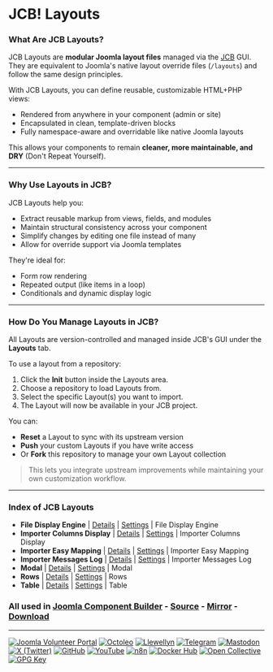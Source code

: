 # JCB! Layouts

### What Are JCB Layouts?
JCB Layouts are **modular Joomla layout files** managed via the [JCB](https://www.joomlacomponentbuilder.com) GUI.  
They are equivalent to Joomla's native layout override files (`/layouts`) and follow the same design principles.

With JCB Layouts, you can define reusable, customizable HTML+PHP views:

- Rendered from anywhere in your component (admin or site)
- Encapsulated in clean, template-driven blocks
- Fully namespace-aware and overridable like native Joomla layouts

This allows your components to remain **cleaner, more maintainable, and DRY** (Don't Repeat Yourself).

---
### Why Use Layouts in JCB?
JCB Layouts help you:

- Extract reusable markup from views, fields, and modules
- Maintain structural consistency across your component
- Simplify changes by editing one file instead of many
- Allow for override support via Joomla templates

They're ideal for:
- Form row rendering
- Repeated output (like items in a loop)
- Conditionals and dynamic display logic

---
### How Do You Manage Layouts in JCB?
All Layouts are version-controlled and managed inside JCB's GUI under the **Layouts** tab.

To use a layout from a repository:

1. Click the **Init** button inside the Layouts area.
2. Choose a repository to load Layouts from.
3. Select the specific Layout(s) you want to import.
4. The Layout will now be available in your JCB project.

You can:

- **Reset** a Layout to sync with its upstream version
- **Push** your custom Layouts if you have write access
- Or **Fork** this repository to manage your own Layout collection

> This lets you integrate upstream improvements while maintaining your own customization workflow.

---
### Index of JCB Layouts


 - **File Display Engine** | [Details](src/layout/6e4e5acc-8a7c-49ca-be53-8f8d95bd4163) | [Settings](src/layout/6e4e5acc-8a7c-49ca-be53-8f8d95bd4163/item.json) | File Display Engine
 - **Importer Columns Display** | [Details](src/layout/a51be5b8-9ec9-43de-9dd9-f739c8b39288) | [Settings](src/layout/a51be5b8-9ec9-43de-9dd9-f739c8b39288/item.json) | Importer Columns Display
 - **Importer Easy Mapping** | [Details](src/layout/c4d0c28e-eb98-4c0d-a91e-34096e5606fe) | [Settings](src/layout/c4d0c28e-eb98-4c0d-a91e-34096e5606fe/item.json) | Importer Easy Mapping
 - **Importer Messages Log** | [Details](src/layout/0777dd83-d0dd-4fb1-8a31-13013dfc5dde) | [Settings](src/layout/0777dd83-d0dd-4fb1-8a31-13013dfc5dde/item.json) | Importer Messages Log
 - **Modal** | [Details](src/layout/0eb94218-5798-4170-9ce5-5cf11607086d) | [Settings](src/layout/0eb94218-5798-4170-9ce5-5cf11607086d/item.json) | Modal
 - **Rows** | [Details](src/layout/72965abd-370c-4a16-a536-72cfd001e5dd) | [Settings](src/layout/72965abd-370c-4a16-a536-72cfd001e5dd/item.json) | Rows
 - **Table** | [Details](src/layout/2fe723e3-879e-4c08-aaf3-0de098ed7f25) | [Settings](src/layout/2fe723e3-879e-4c08-aaf3-0de098ed7f25/item.json) | Table

### All used in [Joomla Component Builder](https://www.joomlacomponentbuilder.com) - [Source](https://git.vdm.dev/joomla/Component-Builder) - [Mirror](https://github.com/vdm-io/Joomla-Component-Builder) - [Download](https://git.vdm.dev/joomla/pkg-component-builder/releases)

---
[![Joomla Volunteer Portal](https://img.shields.io/badge/-Joomla-gold?logo=joomla)](https://volunteers.joomla.org/joomlers/1396-llewellyn-van-der-merwe "Join Llewellyn on the Joomla Volunteer Portal: Shaping the Future Together!") [![Octoleo](https://img.shields.io/badge/-Octoleo-black?logo=linux)](https://git.vdm.dev/octoleo "--quiet") [![Llewellyn](https://img.shields.io/badge/-Llewellyn-ffffff?logo=gitea)](https://git.vdm.dev/Llewellyn "Collaborate and Innovate with Llewellyn on Git: Building a Better Code Future!") [![Telegram](https://img.shields.io/badge/-Telegram-blue?logo=telegram)](https://t.me/Joomla_component_builder "Join Llewellyn and the Community on Telegram: Building Joomla Components Together!") [![Mastodon](https://img.shields.io/badge/-Mastodon-9e9eec?logo=mastodon)](https://joomla.social/@llewellyn "Connect and Engage with Llewellyn on Joomla Social: Empowering Communities, One Post at a Time!") [![X (Twitter)](https://img.shields.io/badge/-X-black?logo=x)](https://x.com/llewellynvdm "Join the Conversation with Llewellyn on X: Where Ideas Take Flight!") [![GitHub](https://img.shields.io/badge/-GitHub-181717?logo=github)](https://github.com/Llewellynvdm "Build, Innovate, and Thrive with Llewellyn on GitHub: Turning Ideas into Impact!") [![YouTube](https://img.shields.io/badge/-YouTube-ff0000?logo=youtube)](https://www.youtube.com/@OctoYou "Explore, Learn, and Create with Llewellyn on YouTube: Your Gateway to Inspiration!") [![n8n](https://img.shields.io/badge/-n8n-black?logo=n8n)](https://n8n.io/creators/octoleo "Effortless Automation and Impactful Workflows with Llewellyn on n8n!") [![Docker Hub](https://img.shields.io/badge/-Docker-grey?logo=docker)](https://hub.docker.com/u/llewellyn "Llewellyn on Docker: Containerize Your Creativity!") [![Open Collective](https://img.shields.io/badge/-Donate-green?logo=opencollective)](https://opencollective.com/joomla-component-builder "Donate towards JCB: Help Llewellyn financially so he can continue developing this great tool!") [![GPG Key](https://img.shields.io/badge/-GPG-blue?logo=gnupg)](https://git.vdm.dev/Llewellyn/gpg "Unlock Trust and Security with Llewellyn's GPG Key: Your Gateway to Verified Connections!")